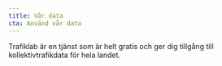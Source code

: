 ```yaml
---
title: Vår data
cta: Använd vår data
---
```

Trafiklab är en tjänst som är helt gratis och ger dig tillgång till kollektivtrafikdata för hela landet.

